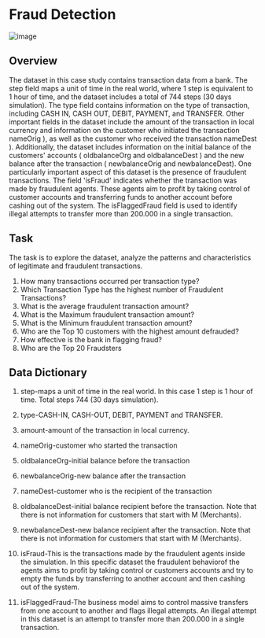# Fraud Detection
![image](https://github.com/A-jcodes/SQL-Fraudulent-Transactions-in-the-Bank/assets/96001998/6a2d8513-112d-459b-9d53-6bfc66d0ce69) 

## Overview

The dataset in this case study contains transaction data from a bank. The step field maps a unit of time in the real world, where 1 step is equivalent to 1
hour of time, and the dataset includes a total of 744 steps (30 days simulation).
The type field contains information on the type of transaction, including CASH IN, CASH OUT, DEBIT, PAYMENT, and TRANSFER.
Other important fields in the dataset include the amount of the transaction in local currency and information on the customer who initiated the transaction nameOrig ), as well as the customer who received the transaction nameDest ).
Additionally, the dataset includes information on the initial balance of the customers' accounts ( oldbalanceOrg and oldbalanceDest ) and the new balance
after the transaction ( newbalanceOrig and newbalanceDest).
One particularly important aspect of this dataset is the presence of fraudulent transactions. The field 'isFraud' indicates whether the transaction was made by
fraudulent agents. These agents aim to profit by taking control of customer accounts and transferring funds to another account before cashing out of the
system. The isFlaggedFraud field is used to identify illegal attempts to transfer more than 200.000 in a single transaction.

## Task
The task is to explore the dataset, analyze the patterns and characteristics of legitimate and fraudulent transactions.

1.	How many transactions occurred per transaction type?
2.	Which Transaction Type has the highest number of Fraudulent Transactions?
3.	What is the average fraudulent transaction amount?
4.	What is the Maximum fraudulent transaction amount?
5.	What is the Minimum fraudulent transaction amount?
6.	Who are the Top 10 customers with the highest amount defrauded?
7.	How effective is the bank in flagging fraud?
8.	Who are the Top 20 Fraudsters


## Data Dictionary
1.	step-maps a unit of time in the real world. In this case 1 step is 1 hour of time. Total steps 744 (30 days simulation).
2.	type-CASH-IN, CASH-OUT, DEBIT, PAYMENT and TRANSFER.
3.	amount-amount of the transaction in local currency.
4.	nameOrig-customer who started the transaction
5.	oldbalanceOrg-initial balance before the transaction
6.	newbalanceOrig-new balance after the transaction
7.	nameDest-customer who is the recipient of the transaction
8.	oldbalanceDest-initial balance recipient before the transaction. Note that there is not information for customers that start with M (Merchants).
9.	newbalanceDest-new balance recipient after the transaction. Note that there is not information for customers that start with M (Merchants).


10.	isFraud-This is the transactions made by the fraudulent agents inside the simulation. In this specific dataset the fraudulent behaviorof the agents aims to profit by taking control or customers accounts and try to empty the funds by transferring to another account and then cashing out of the system.
11.	isFlaggedFraud-The business model aims to control massive transfers from one account to another and flags illegal attempts. An illegal attempt in this dataset is an attempt to transfer more than 200.000 in a single transaction.

